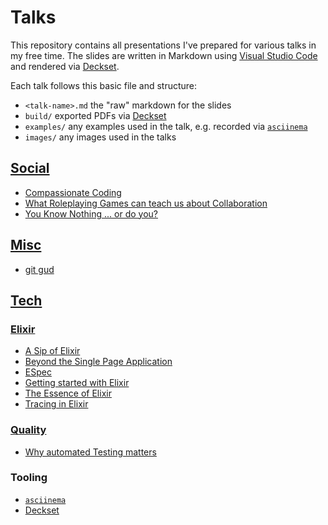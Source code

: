 # Talks

This repository contains all presentations I've prepared for various talks in my free time. The slides are written in Markdown using [Visual Studio Code][vscode] and rendered via [Deckset][deckset].

Each talk follows this basic file and structure:

- `<talk-name>.md` the "raw" markdown for the slides
- `build/` exported PDFs via [Deckset][deckset]
- `examples/` any examples used in the talk, e.g. recorded via [`asciinema`][asciinema]
- `images/` any images used in the talks

## [Social](social)
- [Compassionate Coding](social/compassionate-coding)
- [What Roleplaying Games can teach us about Collaboration](social/roleplaying-games-and-collaboration)
- [You Know Nothing ... or do you?](social/you-know-nothing)

## [Misc](tech/misc)
- [git gud](tech/misc/git-gud)

## [Tech](tech)
### [Elixir](tech/elixir)
- [A Sip of Elixir](tech/elixir/a-sip-of-elixir)
- [Beyond the Single Page Application](tech/elixir/phoenix-live-view)
- [ESpec](tech/elixir/espec)
- [Getting started with Elixir](tech/elixir/getting-started-with-elixir)
- [The Essence of Elixir](tech/elixir/the-essence-of-elixir)
- [Tracing in Elixir](tech/elixir/tracing-in-elixir)

### [Quality](tech/quality)
- [Why automated Testing matters](tech/quality/testing)

### Tooling

- [`asciinema`][asciinema]
- [Deckset][deckset]

[asciinema]: https://asciinema.org/
[deckset]: https://www.decksetapp.com/
[vscode]: https://code.visualstudio.com/
